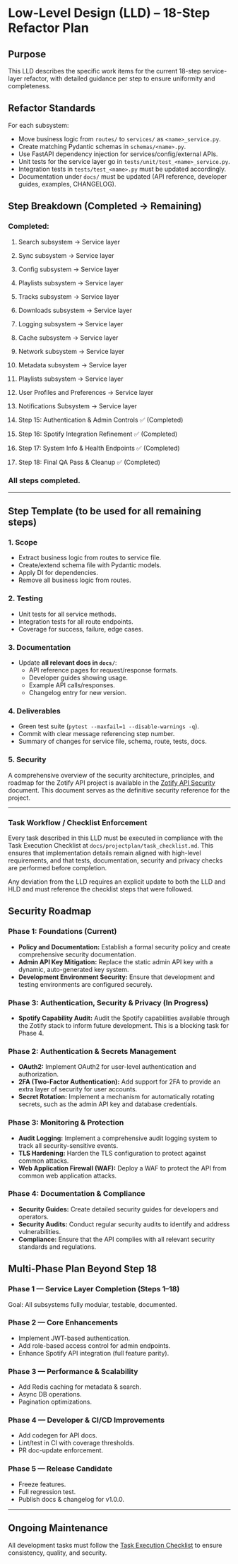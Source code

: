 # Low-Level Design (LLD) – 18-Step Refactor Plan

## Purpose
This LLD describes the specific work items for the current 18-step service-layer refactor, with detailed guidance per step to ensure uniformity and completeness.

## Refactor Standards
For each subsystem:
- Move business logic from `routes/` to `services/` as `<name>_service.py`.
- Create matching Pydantic schemas in `schemas/<name>.py`.
- Use FastAPI dependency injection for services/config/external APIs.
- Unit tests for the service layer go in `tests/unit/test_<name>_service.py`.
- Integration tests in `tests/test_<name>.py` must be updated accordingly.
- Documentation under `docs/` must be updated (API reference, developer guides, examples, CHANGELOG).

## Step Breakdown (Completed → Remaining)
### Completed:
1. Search subsystem → Service layer
2. Sync subsystem → Service layer
3. Config subsystem → Service layer
4. Playlists subsystem → Service layer
5. Tracks subsystem → Service layer
6. Downloads subsystem → Service layer
7. Logging subsystem → Service layer
8. Cache subsystem → Service layer
9. Network subsystem → Service layer
10. Metadata subsystem → Service layer
11. Playlists subsystem → Service layer
12. User Profiles and Preferences → Service layer
13. Notifications Subsystem → Service layer

14. Step 15: Authentication & Admin Controls ✅ (Completed)
15. Step 16: Spotify Integration Refinement ✅ (Completed)
16. Step 17: System Info & Health Endpoints ✅ (Completed)
17. Step 18: Final QA Pass & Cleanup ✅ (Completed)

### All steps completed.

---

## Step Template (to be used for all remaining steps)
### 1. Scope
- Extract business logic from routes to service file.
- Create/extend schema file with Pydantic models.
- Apply DI for dependencies.
- Remove all business logic from routes.

### 2. Testing
- Unit tests for all service methods.
- Integration tests for all route endpoints.
- Coverage for success, failure, edge cases.

### 3. Documentation
- Update **all relevant docs in `docs/`**:
  - API reference pages for request/response formats.
  - Developer guides showing usage.
  - Example API calls/responses.
  - Changelog entry for new version.

### 4. Deliverables
- Green test suite (`pytest --maxfail=1 --disable-warnings -q`).
- Commit with clear message referencing step number.
- Summary of changes for service file, schema, route, tests, docs.

### 5. Security
A comprehensive overview of the security architecture, principles, and roadmap for the Zotify API project is available in the [Zotify API Security](./security.md) document. This document serves as the definitive security reference for the project.

---

### Task Workflow / Checklist Enforcement

Every task described in this LLD must be executed in compliance with the Task Execution Checklist at `docs/projectplan/task_checklist.md`. This ensures that implementation details remain aligned with high-level requirements, and that tests, documentation, security and privacy checks are performed before completion.

Any deviation from the LLD requires an explicit update to both the LLD and HLD and must reference the checklist steps that were followed.

## Security Roadmap

### Phase 1: Foundations (Current)
- **Policy and Documentation:** Establish a formal security policy and create comprehensive security documentation.
- **Admin API Key Mitigation:** Replace the static admin API key with a dynamic, auto-generated key system.
- **Development Environment Security:** Ensure that development and testing environments are configured securely.

### Phase 3: Authentication, Security & Privacy (In Progress)
- **Spotify Capability Audit:** Audit the Spotify capabilities available through the Zotify stack to inform future development. This is a blocking task for Phase 4.

### Phase 2: Authentication & Secrets Management
- **OAuth2:** Implement OAuth2 for user-level authentication and authorization.
- **2FA (Two-Factor Authentication):** Add support for 2FA to provide an extra layer of security for user accounts.
- **Secret Rotation:** Implement a mechanism for automatically rotating secrets, such as the admin API key and database credentials.

### Phase 3: Monitoring & Protection
- **Audit Logging:** Implement a comprehensive audit logging system to track all security-sensitive events.
- **TLS Hardening:** Harden the TLS configuration to protect against common attacks.
- **Web Application Firewall (WAF):** Deploy a WAF to protect the API from common web application attacks.

### Phase 4: Documentation & Compliance
- **Security Guides:** Create detailed security guides for developers and operators.
- **Security Audits:** Conduct regular security audits to identify and address vulnerabilities.
- **Compliance:** Ensure that the API complies with all relevant security standards and regulations.

## Multi-Phase Plan Beyond Step 18
### Phase 1 — Service Layer Completion (Steps 1–18)
Goal: All subsystems fully modular, testable, documented.

### Phase 2 — Core Enhancements
- Implement JWT-based authentication.
- Add role-based access control for admin endpoints.
- Enhance Spotify API integration (full feature parity).

### Phase 3 — Performance & Scalability
- Add Redis caching for metadata & search.
- Async DB operations.
- Pagination optimizations.

### Phase 4 — Developer & CI/CD Improvements
- Add codegen for API docs.
- Lint/test in CI with coverage thresholds.
- PR doc-update enforcement.

### Phase 5 — Release Candidate
- Freeze features.
- Full regression test.
- Publish docs & changelog for v1.0.0.

---

## Ongoing Maintenance
All development tasks must follow the [Task Execution Checklist](./task_checklist.md) to ensure consistency, quality, and security.
